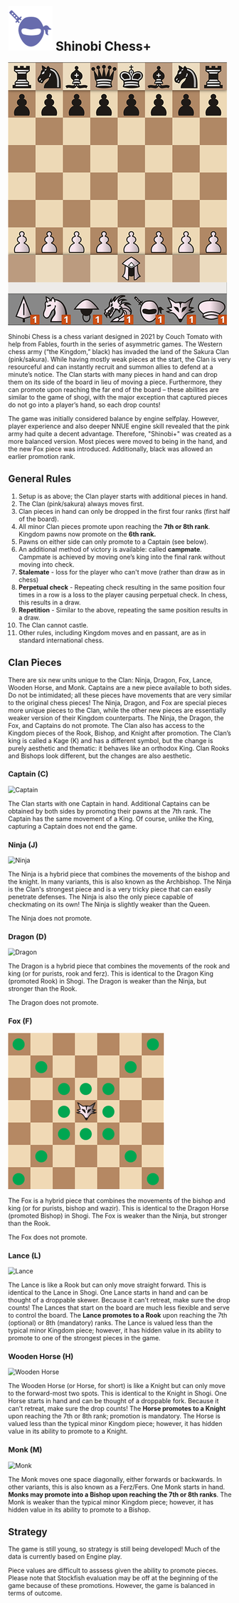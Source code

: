 # ![Shinobi chess+](https://github.com/gbtami/pychess-variants/blob/master/static/icons/shinobi.svg) Shinobi Chess+

![Shinobi+](https://github.com/gbtami/pychess-variants/blob/master/static/images/CVariantsGuide/Shinobiplus.png)

Shinobi Chess is a chess variant designed in 2021 by Couch Tomato with help from Fables, fourth in the series of asymmetric games. The Western chess army (“the Kingdom,” black) has invaded the land of the Sakura Clan (pink/sakura). While having mostly weak pieces at the start, the Clan is very resourceful and can instantly recruit and summon allies to defend at a minute’s notice. The Clan starts with many pieces in hand and can drop them on its side of the board in lieu of moving a piece. Furthermore, they can promote upon reaching the far end of the board – these abilities are similar to the game of shogi, with the major exception that captured pieces do not go into a player’s hand, so each drop counts! 

The game was initially considered balance by engine selfplay. However, player experience and also deeper NNUE engine skill revealed that the pink army had quite a decent advantage. Therefore, "Shinobi+" was created as a more balanced version. Most pieces were moved to being in the hand, and the new Fox piece was introduced. Additionally, black was allowed an earlier promotion rank.
 
## General Rules
1.	Setup is as above; the Clan player starts with additional pieces in hand.
2.	The Clan (pink/sakura) always moves first.
3.	Clan pieces in hand can only be dropped in the first four ranks (first half of the board).
4.	All minor Clan pieces promote upon reaching the **7th or 8th rank**. Kingdom pawns now promote on the **6th rank.**
5.	Pawns on either side can only promote to a Captain (see below).
6.	An additional method of victory is available: called **campmate**. Campmate is achieved by moving one’s king into the final rank without moving into check.
7.	**Stalemate** - loss for the player who can't move (rather than draw as in chess)
8.	**Perpetual check** - Repeating check resulting in the same position four times in a row is a loss to the player causing perpetual check. In chess, this results in a draw.
9.	**Repetition** - Similar to the above, repeating the same position results in a draw.
10.	The Clan cannot castle.
11.	Other rules, including Kingdom moves and en passant, are as in standard international chess.

## Clan Pieces

There are six new units unique to the Clan: Ninja, Dragon, Fox, Lance, Wooden Horse, and Monk. Captains are a new piece available to both sides. Do not be intimidated; all these pieces have movements that are very similar to the original chess pieces! The Ninja, Dragon, and Fox are special pieces more unique pieces to the Clan, while the other new pieces are essentially weaker version of their Kingdom counterparts. The Ninja, the Dragon, the Fox, and Captains do not promote. 
The Clan also has access to the Kingdom pieces of the Rook, Bishop, and Knight after promotion.  The Clan’s king is called a Kage (K) and has a different symbol, but the change is purely aesthetic and thematic: it behaves like an orthodox King. Clan Rooks and Bishops look different, but the changes are also aesthetic.

### Captain (C)

![Captain](https://github.com/gbtami/pychess-variants/blob/master/static/images/CVariantsGuide/ClanCaptain.png)

The Clan starts with one Captain in hand. Additional Captains can be obtained by both sides by promoting their pawns at the 7th rank. The Captain has the same movement of a King. Of course, unlike the King, capturing a Captain does not end the game.

### Ninja (J)

![Ninja](https://github.com/gbtami/pychess-variants/blob/master/static/images/CVariantsGuide/Ninja.png)

The Ninja is a hybrid piece that combines the movements of the bishop and the knight. In many variants, this is also known as the Archbishop. The Ninja is the Clan's strongest piece and is a very tricky piece that can easily penetrate defenses. The Ninja is also the only piece capable of checkmating on its own! The Ninja is slightly weaker than the Queen.

The Ninja does not promote.

### Dragon (D)

![Dragon](https://github.com/gbtami/pychess-variants/blob/master/static/images/CVariantsGuide/Dragon.png)

The Dragon is a hybrid piece that combines the movements of the rook and king (or for purists, rook and ferz). This is identical to the Dragon King (promoted Rook) in Shogi. The Dragon is weaker than the Ninja, but stronger than the Rook.

The Dragon does not promote.

### Fox (F)

![Fox](https://github.com/gbtami/pychess-variants/blob/master/static/images/CVariantsGuide/Fox.png)

The Fox is a hybrid piece that combines the movements of the bishop and king (or for purists, bishop and wazir). This is identical to the Dragon Horse (promoted Bishop) in Shogi. The Fox is weaker than the Ninja, but stronger than the Rook.

The Fox does not promote.

### Lance (L)

![Lance](https://github.com/gbtami/pychess-variants/blob/master/static/images/CVariantsGuide/Lance.png)

The Lance is like a Rook but can only move straight forward. This is identical to the Lance in Shogi. One Lance starts in hand and can be thought of a droppable skewer. Because it can't retreat, make sure the drop counts! The Lances that start on the board are much less fiexible and serve to control the board. The **Lance promotes to a Rook** upon reaching the 7th (optional) or 8th (mandatory) ranks. The Lance is valued less than the typical minor Kingdom piece; however, it has hidden value in its ability to promote to one of the strongest pieces in the game.

### Wooden Horse (H)

![Wooden Horse](https://github.com/gbtami/pychess-variants/blob/master/static/images/CVariantsGuide/Horse.png)

The Wooden Horse (or Horse, for short) is like a Knight but can only move to the forward-most two spots. This is identical to the Knight in Shogi. One Horse starts in hand and can be thought of a droppable fork. Because it can't retreat, make sure the drop counts! The **Horse promotes to a Knight** upon reaching the 7th or 8th rank; promotion is mandatory. The Horse is valued less than the typical minor Kingdom piece; however, it has hidden value in its ability to promote to a Knight.

### Monk (M)

![Monk](https://github.com/gbtami/pychess-variants/blob/master/static/images/CVariantsGuide/Monk.png)

The Monk moves one space diagonally, either forwards or backwards. In other variants, this is also known as a Ferz/Fers. One Monk starts in hand. **Monks may promote into a Bishop upon reaching the 7th or 8th ranks**. The Monk is weaker than the typical minor Kingdom piece; however, it has hidden value in its ability to promote to a Bishop.
 
## Strategy
The game is still young, so strategy is still being developed! Much of the data is currently based on Engine play.

Piece values are difficult to asssess given the ability to promote pieces. Please note that Stockfish evaluation may be off at the beginning of the game because of these promotions. However, the game is balanced in terms of outcome.
